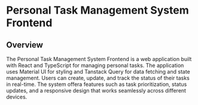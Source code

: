 # Personal Task Management System Frontend

## Overview

The Personal Task Management System Frontend is a web application built with React and TypeScript for managing personal tasks. The application uses Material UI for styling and Tanstack Query for data fetching and state management. Users can create, update, and track the status of their tasks in real-time. The system offera features such as task prioritization, status updates, and a responsive design that works seamlessly across different devices.
